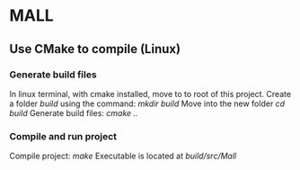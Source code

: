 # MALL

## Use CMake to compile (Linux)
### Generate build files
In linux terminal, with cmake installed, move to to root of this project.
Create a folder *build* using the command: *mkdir build*
Move into the new folder *cd build*
Generate build files: *cmake ..*

### Compile and run project
Compile project: *make*
Executable is located at *build/src/Mall*